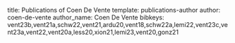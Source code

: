 title: Publications of Coen De Vente
template: publications-author
author: coen-de-vente
author_name: Coen De Vente
bibkeys: vent23b,vent21a,schw22,vent21,ardu20,vent18,schw22a,lemi22,vent23c,vent23a,vent22,vent20a,less20,xion21,lemi23,vent20,gonz21